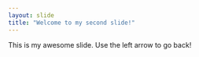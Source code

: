 ```yaml
---
layout: slide
title: "Welcome to my second slide!"
---
```

This is my awesome slide.
Use the left arrow to go back!

